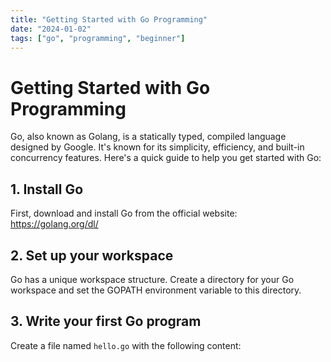 ```yaml
---
title: "Getting Started with Go Programming"
date: "2024-01-02"
tags: ["go", "programming", "beginner"]
---
```


# Getting Started with Go Programming

Go, also known as Golang, is a statically typed, compiled language designed by Google. It's known for its simplicity, efficiency, and built-in concurrency features. Here's a quick guide to help you get started with Go:

## 1. Install Go

First, download and install Go from the official website: https://golang.org/dl/

## 2. Set up your workspace

Go has a unique workspace structure. Create a directory for your Go workspace and set the GOPATH environment variable to this directory.

## 3. Write your first Go program

Create a file named `hello.go` with the following content:
